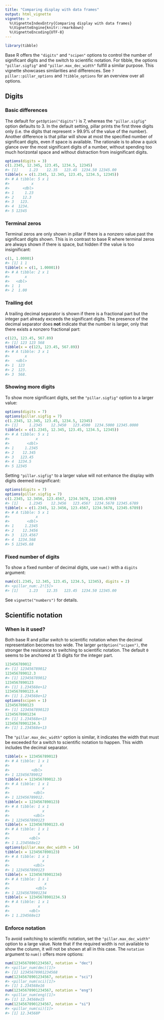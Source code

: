```yaml
---
title: "Comparing display with data frames"
output: html_vignette
vignette: >
  %\VignetteIndexEntry{Comparing display with data frames}
  %\VignetteEngine{knitr::rmarkdown}
  %\VignetteEncoding{UTF-8}
---
```





``` r
library(tibble)
```

Base R offers the `"digits"` and `"scipen"` options to control the number of significant digits and the switch to scientific notation.
For tibble, the options `"pillar.sigfig"` and `"pillar.max_dec_width"` fulfill a similar purpose.
This vignette showcases similarities and differences.
See `?pillar::pillar_options` and `?tibble_options` for an overview over all options.

## Digits

### Basic differences

The default for `getOption("digits")` is 7, whereas the `"pillar.sigfig"` option defaults to 3.
In the default setting, pillar prints the first three digits only (i.e. the digits that represent > 99.9% of the value of the number).
Another difference is that pillar will show at most the specified number of significant digits, even if space is available.
The rationale is to allow a quick glance over the most significant digits of a number, without spending too much horizontal space and without distraction from insignificant digits.


``` r
options(digits = 3)
c(1.2345, 12.345, 123.45, 1234.5, 12345)
#> [1]     1.23    12.35   123.45  1234.50 12345.00
tibble(x = c(1.2345, 12.345, 123.45, 1234.5, 12345))
#> # A tibble: 5 x 1
#>          x
#>      <dbl>
#> 1     1.23
#> 2    12.3 
#> 3   123.  
#> 4  1234.  
#> 5 12345
```

### Terminal zeros

Terminal zeros are only shown in pillar if there is a nonzero value past the significant digits shown.
This is in contrast to base R where terminal zeros are always shown if there is space, but hidden if the value is too insignificant:


``` r
c(1, 1.00001)
#> [1] 1 1
tibble(x = c(1, 1.00001))
#> # A tibble: 2 x 1
#>       x
#>   <dbl>
#> 1  1   
#> 2  1.00
```

### Trailing dot

A trailing decimal separator is shown if there is a fractional part but the integer part already exceeds the significant digits.
The presence of the decimal separator does **not** indicate that the number is larger, only that there exists a nonzero fractional part:


``` r
c(123, 123.45, 567.89)
#> [1] 123 123 568
tibble(x = c(123, 123.45, 567.89))
#> # A tibble: 3 x 1
#>       x
#>   <dbl>
#> 1  123 
#> 2  123.
#> 3  568.
```

### Showing more digits

To show more significant digits, set the `"pillar.sigfig"` option to a larger value:


``` r
options(digits = 7)
options(pillar.sigfig = 7)
c(1.2345, 12.345, 123.45, 1234.5, 12345)
#> [1]     1.2345    12.3450   123.4500  1234.5000 12345.0000
tibble(x = c(1.2345, 12.345, 123.45, 1234.5, 12345))
#> # A tibble: 5 x 1
#>            x
#>        <dbl>
#> 1     1.2345
#> 2    12.345 
#> 3   123.45  
#> 4  1234.5   
#> 5 12345
```

Setting `"pillar.sigfig"` to a larger value will not enhance the display with digits deemed insignificant:


``` r
options(digits = 7)
options(pillar.sigfig = 7)
c(1.2345, 12.3456, 123.4567, 1234.5678, 12345.6789)
#> [1]     1.2345    12.3456   123.4567  1234.5678 12345.6789
tibble(x = c(1.2345, 12.3456, 123.4567, 1234.5678, 12345.6789))
#> # A tibble: 5 x 1
#>            x
#>        <dbl>
#> 1     1.2345
#> 2    12.3456
#> 3   123.4567
#> 4  1234.568 
#> 5 12345.68
```

### Fixed number of digits

To show a fixed number of decimal digits, use `num()` with a `digits` argument:


``` r
num(c(1.2345, 12.345, 123.45, 1234.5, 12345), digits = 2)
#> <pillar_num:.2![5]>
#> [1]     1.23    12.35   123.45  1234.50 12345.00
```

See `vignette("numbers")` for details.

## Scientific notation

### When is it used?

Both base R and pillar switch to scientific notation when the decimal representation becomes too wide.
The larger `getOption("scipen")`, the stronger the resistance to switching to scientific notation.
The default `0` seems to be anchored at 13 digits for the integer part.


``` r
123456789012
#> [1] 123456789012
123456789012.3
#> [1] 123456789012
1234567890123
#> [1] 1.234568e+12
1234567890123.4
#> [1] 1.234568e+12
options(scipen = 1)
1234567890123
#> [1] 1234567890123
12345678901234
#> [1] 1.234568e+13
12345678901234.5
#> [1] 1.234568e+13
```

The `"pillar.max_dec_width"` option is similar, it indicates the width that must be exceeded for a switch to scientific notation to happen.
This width includes the decimal separator.


``` r
tibble(x = 123456789012)
#> # A tibble: 1 x 1
#>              x
#>          <dbl>
#> 1 123456789012
tibble(x = 123456789012.3)
#> # A tibble: 1 x 1
#>               x
#>           <dbl>
#> 1 123456789012.
tibble(x = 1234567890123)
#> # A tibble: 1 x 1
#>               x
#>           <dbl>
#> 1 1234567890123
tibble(x = 1234567890123.4)
#> # A tibble: 1 x 1
#>             x
#>         <dbl>
#> 1 1.234568e12
options(pillar.max_dec_width = 14)
tibble(x = 1234567890123)
#> # A tibble: 1 x 1
#>               x
#>           <dbl>
#> 1 1234567890123
tibble(x = 12345678901234)
#> # A tibble: 1 x 1
#>                x
#>            <dbl>
#> 1 12345678901234
tibble(x = 12345678901234.5)
#> # A tibble: 1 x 1
#>             x
#>         <dbl>
#> 1 1.234568e13
```

### Enforce notation

To avoid switching to scientific notation, set the `"pillar.max_dec_width"` option to a large value.
Note that if the required width is not available to show the column, it will not be shown at all in this case.
The `notation` argument to `num()` offers more options:


``` r
num(12345678901234567, notation = "dec")
#> <pillar_num(dec)[1]>
#> [1] 12345678901234568
num(12345678901234567, notation = "sci")
#> <pillar_num(sci)[1]>
#> [1] 1.234568e16
num(12345678901234567, notation = "eng")
#> <pillar_num(eng)[1]>
#> [1] 12.34568e15
num(12345678901234567, notation = "si")
#> <pillar_num(si)[1]>
#> [1] 12.34568P
```
